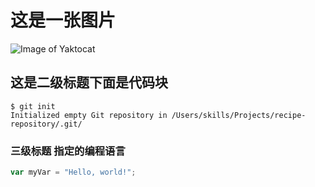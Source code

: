 # 这是一张图片
![Image of Yaktocat](https://octodex.github.com/images/yaktocat.png)
## 这是二级标题下面是代码块
```
$ git init
Initialized empty Git repository in /Users/skills/Projects/recipe-repository/.git/
```
### 三级标题 指定的编程语言
``` javascript
var myVar = "Hello, world!";
```
